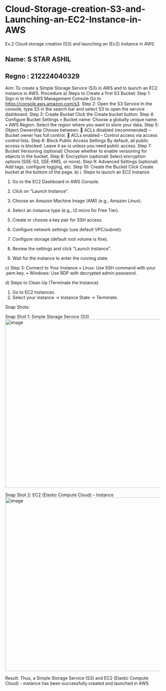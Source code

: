 # Cloud-Storage-creation-S3-and-Launching-an-EC2-Instance-in-AWS
Ex.2 Cloud storage creation (S3) and launching an (Ec2) instance in AWS

## Name: S STAR ASHIL
## Regno : 212224040329

Aim:
To create a Simple Storage Service (S3) in AWS and to launch an EC2 instance in AWS. 
Procedure
a)	Steps to Create a first S3 Bucket:
Step 1: Sign in to the AWS Management Console
Go to https://console.aws.amazon.com/s3.
Step 2: Open the S3 Service
In the console, type S3 in the search bar and select S3 to open the service dashboard.
Step 3: Create Bucket
Click the Create bucket button.
Step 4: Configure Bucket Settings
•	Bucket name: Choose a globally unique name.
•	AWS Region: Select the region where you want to store your data.
Step 5: Object Ownership
Choose between:
	ACLs disabled (recommended) – Bucket owner has full control.
	ACLs enabled – Control access via access control lists.
Step 6: Block Public Access Settings
By default, all public access is blocked. Leave it as-is unless you need public access.
Step 7: Bucket Versioning (optional)
Choose whether to enable versioning for objects in the bucket.
Step 8: Encryption (optional)
Select encryption options (SSE-S3, SSE-KMS, or none).
Step 9: Advanced Settings (optional)
Add tags, configure logging, etc.
Step 10: Create the Bucket
Click Create bucket at the bottom of the page.
b)	i. Steps to launch an EC2 Instance
1.	Go to the EC2 Dashboard in AWS Console.
2.	Click on “Launch Instance”.
3.	Choose an Amazon Machine Image (AMI) (e.g., Amazon Linux).
4.	Select an instance type (e.g., t2.micro for Free Tier).

5.	Create or choose a key pair for SSH access.
6.	Configure network settings (use default VPC/subnet).
7.	Configure storage (default root volume is fine).
8.	Review the settings and click “Launch Instance”.
9.	Wait for the instance to enter the running state.

c)	Step 3: Connect to Your Instance
•	Linux: Use SSH command with your .pem key.
•	Windows: Use RDP with decrypted admin password.

d)	Steps to Clean Up (Terminate the Instance)
1.	Go to EC2 Instances.
2.	Select your instance → Instance State → Terminate.


Snap Shots:
 

Snap Shot 1: Simple Storage Service (S3)
 <img width="1009" height="546" alt="image" src="https://github.com/user-attachments/assets/f9915f22-319f-498c-9df5-29c9eccaf75f" />

Snap Shot 2:  EC2 (Elastic Compute Cloud) – Instance
<img width="981" height="562" alt="image" src="https://github.com/user-attachments/assets/22e3188c-f3f5-4462-a8a3-27a2b82ee958" />










Result:
Thus, a Simple Storage Service (S3) and EC2 (Elastic Compute Cloud) - instance has been successfully created and launched in AWS
 
